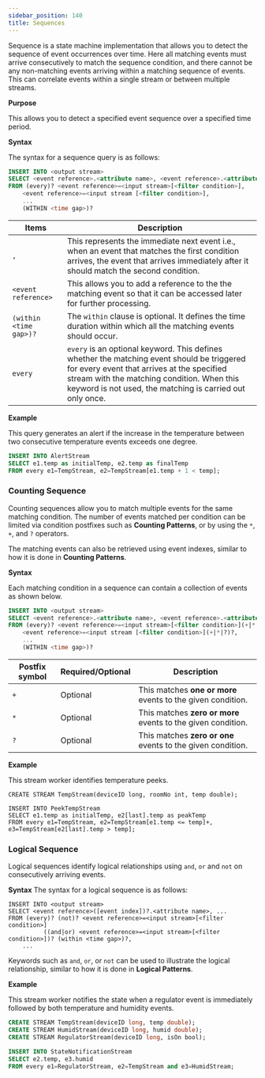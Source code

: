 ```yaml
---
sidebar_position: 140
title: Sequences
---
```


Sequence is a state machine implementation that allows you to detect the sequence of event occurrences over time.
Here all matching events must arrive consecutively to match the sequence condition, and there cannot be any non-matching events arriving within a matching sequence of events.
This can correlate events within a single stream or between multiple streams.

**Purpose**

This allows you to detect a specified event sequence over a specified time period.

**Syntax**

The syntax for a sequence query is as follows:

```sql
INSERT INTO <output stream>
SELECT <event reference>.<attribute name>, <event reference>.<attribute name>, ...
FROM (every)? <event reference>=<input stream>[<filter condition>],
    <event reference>=<input stream [<filter condition>],
    ...
    (WITHIN <time gap>)?     
```

| Items | Description |
|-------------------|-------------|
| `,` | This represents the immediate next event i.e., when an event that matches the first condition arrives, the event that arrives immediately after it should match the second condition. |
| `<event reference>` | This allows you to add a reference to the the matching event so that it can be accessed later for further processing. |
| `(within <time gap>)?` | The `within` clause is optional. It defines the time duration within which all the matching events should occur. |
| `every` | `every` is an optional keyword. This defines whether the matching event should be triggered for every event that arrives at the specified stream with the matching condition.  When this keyword is not used, the matching is carried out only once. |

**Example**

This query generates an alert if the increase in the temperature between two consecutive temperature events exceeds one degree.

```sql
INSERT INTO AlertStream
SELECT e1.temp as initialTemp, e2.temp as finalTemp
FROM every e1=TempStream, e2=TempStream[e1.temp + 1 < temp];
```

### Counting Sequence

Counting sequences allow you to match multiple events for the same matching condition.
The number of events matched per condition can be limited via condition postfixes such as **Counting Patterns**, or by using the
`*`, `+`, and `?` operators.

The matching events can also be retrieved using event indexes, similar to how it is done in **Counting Patterns**.

**Syntax**

Each matching condition in a sequence can contain a collection of events as shown below.

```sql
INSERT INTO <output stream>
SELECT <event reference>.<attribute name>, <event reference>.<attribute name>, ...
FROM (every)? <event reference>=<input stream>[<filter condition>](+|*|?)?,
    <event reference>=<input stream [<filter condition>](+|*|?)?,
    ...
    (WITHIN <time gap>)?     
```

|Postfix symbol|Required/Optional |Description|
|---------|---------|---------|
| `+` | Optional |This matches **one or more** events to the given condition. |
| `*` | Optional |This matches **zero or more** events to the given condition. |
| `?` | Optional |This matches **zero or one** events to the given condition. |

**Example**

This stream worker identifies temperature peeks.

```
CREATE STREAM TempStream(deviceID long, roomNo int, temp double);

INSERT INTO PeekTempStream
SELECT e1.temp as initialTemp, e2[last].temp as peakTemp
FROM every e1=TempStream, e2=TempStream[e1.temp <= temp]+, e3=TempStream[e2[last].temp > temp];
```

### Logical Sequence

Logical sequences identify logical relationships using `and`, `or` and `not` on consecutively arriving events.

**Syntax**
The syntax for a logical sequence is as follows:

```
INSERT INTO <output stream>
SELECT <event reference>([event index])?.<attribute name>, ...
FROM (every)? (not)? <event reference>=<input stream>[<filter condition>]
          ((and|or) <event reference>=<input stream>[<filter condition>])? (within <time gap>)?,
    ...
```

Keywords such as `and`, `or`, or `not` can be used to illustrate the logical relationship, similar to how it is done in **Logical Patterns**.

**Example**

This stream worker notifies the state when a regulator event is immediately followed by both temperature and humidity events.

```sql
CREATE STREAM TempStream(deviceID long, temp double);
CREATE STREAM HumidStream(deviceID long, humid double);
CREATE STREAM RegulatorStream(deviceID long, isOn bool);

INSERT INTO StateNotificationStream
SELECT e2.temp, e3.humid
FROM every e1=RegulatorStream, e2=TempStream and e3=HumidStream;
```
